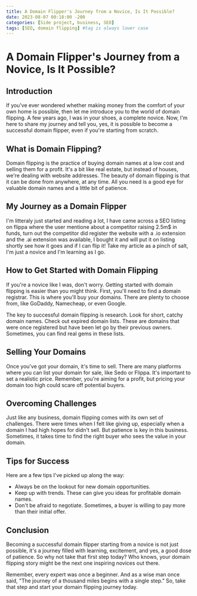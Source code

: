 ```yaml
---
title: A Domain Flipper's Journey from a Novice, Is It Possible?
date: 2023-08-07 00:18:00 -200
categories: [Side project, business, SEO]
tags: [SEO, domain flipping] #tag is always lower case
---
```


# A Domain Flipper's Journey from a Novice, Is It Possible?

## Introduction

If you've ever wondered whether making money from the comfort of your own home is possible, then let me introduce you to the world of domain flipping. A few years ago, I was in your shoes, a complete novice. Now, I'm here to share my journey and tell you, yes, it is possible to become a successful domain flipper, even if you're starting from scratch.

## What is Domain Flipping?

Domain flipping is the practice of buying domain names at a low cost and selling them for a profit. It's a bit like real estate, but instead of houses, we're dealing with website addresses. The beauty of domain flipping is that it can be done from anywhere, at any time. All you need is a good eye for valuable domain names and a little bit of patience.

## My Journey as a Domain Flipper

I'm litteraly just started and reading a lot, I have came across a SEO listing on flippa where the user mentione about a competitor raising 2.5m$ in funds, turn out the competitor did register the website with a .io extension and the .ai extension was available, I bought it and will put it on listing shortly see how it goes and if I can flip it! Take my article as a pinch of salt, I'm just a novice and I'm learning as I go.

## How to Get Started with Domain Flipping

If you're a novice like I was, don't worry. Getting started with domain flipping is easier than you might think. First, you'll need to find a domain registrar. This is where you'll buy your domains. There are plenty to choose from, like GoDaddy, Namecheap, or even Google.

The key to successful domain flipping is research. Look for short, catchy domain names. Check out expired domain lists. These are domains that were once registered but have been let go by their previous owners. Sometimes, you can find real gems in these lists.

## Selling Your Domains

Once you've got your domain, it's time to sell. There are many platforms where you can list your domain for sale, like Sedo or Flippa. It's important to set a realistic price. Remember, you're aiming for a profit, but pricing your domain too high could scare off potential buyers.

## Overcoming Challenges

Just like any business, domain flipping comes with its own set of challenges. There were times when I felt like giving up, especially when a domain I had high hopes for didn't sell. But patience is key in this business. Sometimes, it takes time to find the right buyer who sees the value in your domain.

## Tips for Success

Here are a few tips I've picked up along the way:

- Always be on the lookout for new domain opportunities.
- Keep up with trends. These can give you ideas for profitable domain names.
- Don't be afraid to negotiate. Sometimes, a buyer is willing to pay more than their initial offer.

## Conclusion

Becoming a successful domain flipper starting from a novice is not just possible, it's a journey filled with learning, excitement, and yes, a good dose of patience. So why not take that first step today? Who knows, your domain flipping story might be the next one inspiring novices out there.

Remember, every expert was once a beginner. And as a wise man once said, "The journey of a thousand miles begins with a single step." So, take that step and start your domain flipping journey today.
